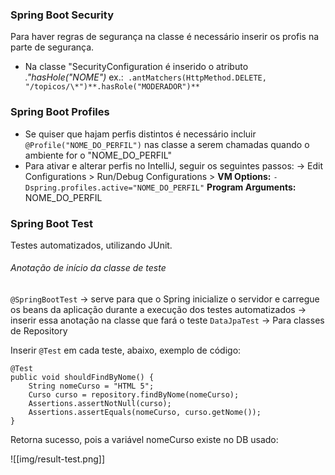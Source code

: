 <h3>Spring Boot Security</h3>

Para haver regras de segurança na classe é necessário inserir os profis na parte de segurança.
- Na classe "SecurityConfiguration é inserido o atributo <em>."hasHole("NOME")</em>
ex.:` .antMatchers(HttpMethod.DELETE, "/topicos/\*")**.hasRole("MODERADOR")**`

<h3>Spring Boot Profiles</h3>

- Se quiser que hajam perfis distintos é necessário incluir `@Profile("NOME_DO_PERFIL")` nas classe a serem chamadas quando o ambiente for o "NOME_DO_PERFIL"
- Para ativar e alterar perfis no IntelliJ, seguir os seguintes passos:
 -> Edit Configurations > Run/Debug Configurations > 
 			**VM Options:** `-Dspring.profiles.active="NOME_DO_PERFIL"`
			**Program Arguments:** NOME_DO_PERFIL
		
<h3>Spring Boot Test</h3>

Testes automatizados, utilizando JUnit.
<h6>Anotação de início da classe de teste </h6>

`@SpringBootTest` -> serve para que o Spring inicialize o servidor e carregue os beans da aplicação durante a execução dos testes automatizados -> inserir essa anotação na classe que fará o teste
`DataJpaTest` -> Para classes de Repository

Inserir `@Test` em cada teste, abaixo, exemplo de código:

```
@Test  
public void shouldFindByNome() {  
    String nomeCurso = "HTML 5";  
    Curso curso = repository.findByNome(nomeCurso);  
    Assertions.assertNotNull(curso);  
    Assertions.assertEquals(nomeCurso, curso.getNome());  
}
```

Retorna sucesso, pois a variável nomeCurso existe no DB usado:

![[img/result-test.png]]